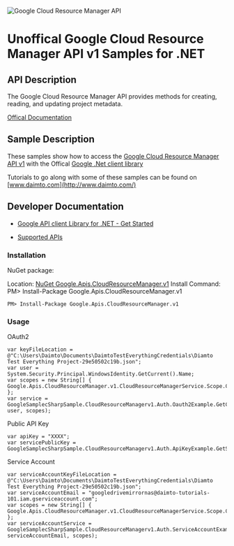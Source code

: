 ﻿![Google Cloud Resource Manager API](http://www.google.com/images/icons/product/search-32.gif)

# Unoffical Google Cloud Resource Manager API v1 Samples for .NET  

## API Description

The Google Cloud Resource Manager API provides methods for creating, reading, and updating project metadata.

[Offical Documentation](https://cloud.google.com/resource-manager)

## Sample Description

These samples show how to access the [Google Cloud Resource Manager API v1](https://cloud.google.com/resource-manager) with the Offical [Google .Net client library](https://github.com/google/google-api-dotnet-client)

Tutorials to go along with some of these samples can be found on [www.daimto.com](http://www.daimto.com/)

## Developer Documentation

* [Google API client Library for .NET - Get Started](https://developers.google.com/api-client-library/dotnet/get_started)

* [Supported APIs](https://developers.google.com/api-client-library/dotnet/apis/)

### Installation

NuGet package:

Location: [NuGet Google.Apis.CloudResourceManager.v1](https://www.nuget.org/packages/Google.Apis.CloudResourceManager.v1)
Install Command: PM>  Install-Package Google.Apis.CloudResourceManager.v1

```
PM> Install-Package Google.Apis.CloudResourceManager.v1
```

### Usage

OAuth2
```
var keyFileLocation = @"C:\Users\Daimto\Documents\DaimtoTestEverythingCredentials\Diamto Test Everything Project-29e50502c19b.json";
var user = System.Security.Principal.WindowsIdentity.GetCurrent().Name;
var scopes = new String[] { Google.Apis.CloudResourceManager.v1.CloudResourceManagerService.Scope.CloudResourceManagerReadonly };
var service = GoogleSamplecSharpSample.CloudResourceManagerv1.Auth.Oauth2Example.GetCloudResourceManagerService(keyFileLocation, user, scopes);
```

Public API Key

```
var apiKey = "XXXX";
var servicePublicKey = GoogleSamplecSharpSample.CloudResourceManagerv1.Auth.ApiKeyExample.GetService(apiKey);
```

Service Account
```
var serviceAccountKeyFileLocation = @"C:\Users\Daimto\Documents\DaimtoTestEverythingCredentials\Diamto Test Everything Project-29e50502c19b.json";
var serviceAccountEmail = "googledrivemirrornas@daimto-tutorials-101.iam.gserviceaccount.com";
var scopes = new String[] { Google.Apis.CloudResourceManager.v1.CloudResourceManagerService.Scope.Calendar };            
var serviceAccountService = GoogleSamplecSharpSample.CloudResourceManagerv1.Auth.ServiceAccountExample.AuthenticateServiceAccount(serviceAccountKeyFileLocation, serviceAccountEmail, scopes);
```
